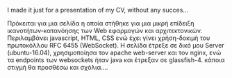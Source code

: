  I made it just for a presentation of my CV, without any succes...
 
 Πρόκειται για μια σελίδα η οποία στήθηκε για μια μικρή επίδειξη ικανοτήτων-κατανόησης των Web εφαρμογών και αρχιτεκτονικών.
 Περιλαμβάνει javascript, HTML, CSS ενώ έχει γίνει χρήση-δοκιμή του πρωτοκόλλου RFC 6455 (WebSocket).
 Η σελίδα έτρεξε σε δικό μου Server (ubuntu-16.04), χρησιμοποίησα τον apache web-server και τον nginx, ενώ τα endpoints των websockets ήταν java και έτρεξαν σε glassfish-4.
 κάποια στιγμή θα προσθέσω και σχόλια....
